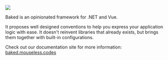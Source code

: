 ![](https://raw.githubusercontent.com/mouseless/baked/main/docs/.theme/public/logo-readme.png)

Baked is an opinionated framework for .NET and Vue.

It proposes well designed conventions to help you express your application
logic with ease. It doesn't reinvent libraries that already exists, but brings
them together with built-in configurations.

Check out our documentation site for more information: [baked.mouseless.codes][]

[baked.mouseless.codes]: https://baked.mouseless.codes
